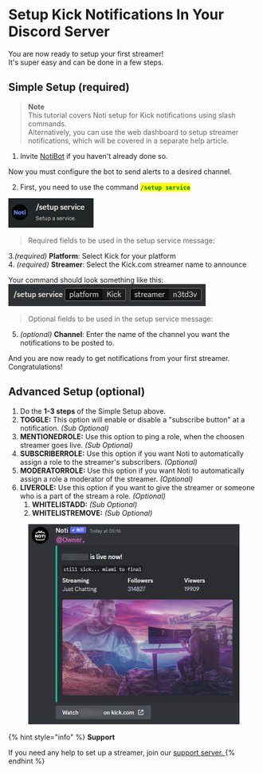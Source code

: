 # Setup Kick Notifications In Your Discord Server

You are now ready to setup your first streamer! \
It's super easy and can be done in a few steps.&#x20;

## Simple Setup (required)

> **Note**
\
> This tutorial covers Noti setup for Kick notifications using slash commands.
\
> Alternatively, you can use the web dashboard to setup streamer notifications, which will be covered in a separate help article.

1. Invite [NotiBot](https://notibot.app/invite) if you haven't already done so.

Now you must configure the bot to send alerts to a desired channel.

2. First, you need to use the command <mark style="color:green;">**`/setup service`**</mark>&#x20;

![](../../.gitbook/assets/command_setup_service.png)

<!-- ![](../../.gitbook/assets/Command) -->
> Required fields to be used in the setup service message:

3.*(required)* **Platform**: Select Kick for your platform 
\
4. *(required)* **Streamer**: Select the Kick.com streamer name to announce

Your command should look something like this:
\
![](../../.gitbook/assets/command_setup_service_platform_streamer.png)


> Optional fields to be used in the setup service message:

5. *(optional)* **Channel**: Enter the name of the channel you want the notifications to be posted to.
> 
<!-- 3. **STREAMER:** Then select the "_Streamer_" option. _(Required)_\
   In here you have to put the streamername from Kick.com \
   _-> Go to Kick.com_ \
   _-> Find the streamer you want notifications from_\
   _-> Copy the streamers username_&#x20;
-->
<!--4. **CHANNEL:** Write the name of the channel you want the notifications to be posted. _(Optional)_ -->


And you are now ready to get notifications from your first streamer. Congratulations!

## Advanced Setup (optional)

1. Do the **1-3 steps** of the Simple Setup above.
2. **TOGGLE:** This option will enable or disable a "subscribe button" at a notification. _(Sub Optional)_
3. **MENTIONEDROLE:** Use this option to ping a role, when the choosen streamer goes live. _(Sub Optional)_
4. **SUBSCRIBERROLE:** Use this option if you want Noti to automatically assign a role to the streamer's subscribers. _(Optional)_
5. **MODERATORROLE:**  Use this option if you want Noti to automatically assign a role a moderator of the streamer. _(Optional)_
6. **LIVEROLE:** Use this option if you want to give the streamer or someone who is a part of the stream a role. _(Optional)_
   1. **WHITELISTADD:** _(Sub Optional)_
   2. **WHITELISTREMOVE:** _(Sub Optional)_

<figure><img src="../../.gitbook/assets/Ex of notifi" alt=""><figcaption></figcaption></figure>

{% hint style="info" %}
**Support**

If you need any help to set up a streamer, join our [support server. ](https://discord.com/invite/xq6F6ZkUte)
{% endhint %}

